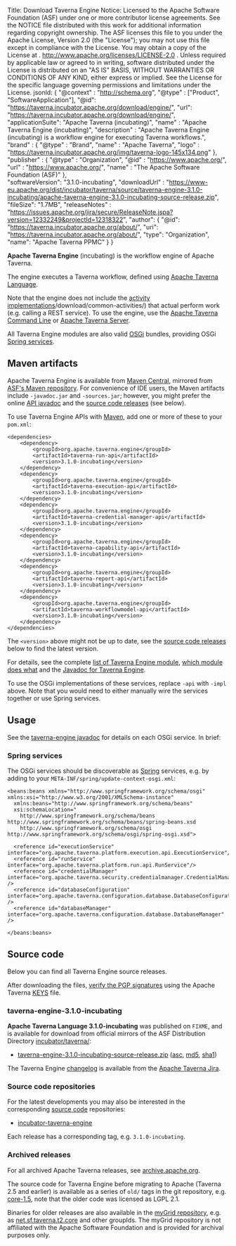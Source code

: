 Title:     Download Taverna Engine
Notice:    Licensed to the Apache Software Foundation (ASF) under one
           or more contributor license agreements.  See the NOTICE file
           distributed with this work for additional information
           regarding copyright ownership.  The ASF licenses this file
           to you under the Apache License, Version 2.0 (the
           "License"); you may not use this file except in compliance
           with the License.  You may obtain a copy of the License at
           .
             http://www.apache.org/licenses/LICENSE-2.0
           .
           Unless required by applicable law or agreed to in writing,
           software distributed under the License is distributed on an
           "AS IS" BASIS, WITHOUT WARRANTIES OR CONDITIONS OF ANY
           KIND, either express or implied.  See the License for the
           specific language governing permissions and limitations
           under the License.
jsonld: {
    "@context" : "http://schema.org",
    "@type" : ["Product", "SoftwareApplication"],
    "@id": "https://taverna.incubator.apache.org/download/engine/",
    "url": "https://taverna.incubator.apache.org/download/engine/",
    "applicationSuite": "Apache Taverna (incubating)",
    "name" : "Apache Taverna Engine (incubating)",
    "description" : "Apache Taverna Engine (incubating) is a workflow engine for executing Taverna workflows.",
    "brand" : {
      "@type" : "Brand",
      "name" : "Apache Taverna",
      "logo" : "https://taverna.incubator.apache.org/img/taverna-logo-145x134.png"
    },
    "publisher" : { "@type" : "Organization",
                    "@id" : "https://www.apache.org/",
                   "url" : "https://www.apache.org/",
                    "name" : "The Apache Software Foundation (ASF)" },    
    "softwareVersion": "3.1.0-incubating",
    "downloadUrl" : "https://www-eu.apache.org/dist/incubator/taverna/source/taverna-engine-3.1.0-incubating/apache-taverna-engine-3.1.0-incubating-source-release.zip",
    "fileSize": "1.7MB",
    "releaseNotes" : "https://issues.apache.org/jira/secure/ReleaseNote.jspa?version=12332249&projectId=12318322",
    "author": { "@id": "https://taverna.incubator.apache.org/about/",
                 "uri": "https://taverna.incubator.apache.org/about/",
                 "type": "Organization",
                 "name": "Apache Taverna PPMC" }
  }  



**Apache Taverna Engine** (incubating) is the workflow engine of
Apache Taverna.

The engine executes a Taverna workflow, defined using
[Apache Taverna Language](/download/language/).

Note that the engine does not include the
[activity implementations]()/download/common-activities/)
that actual perform work (e.g. calling a REST service). To
use the engine, use the
[Apache Taverna Command Line](/download/command-line/)
or [Apache Taverna Server](/download/server/).

All Taverna Engine modules are also valid [OSGi](http://www.osgi.org/) bundles,
providing OSGi [Spring services](#spring-services).


## Maven artifacts

Apache Taverna Engine is available from
[Maven Central](https://repo1.maven.org/maven2/org/apache/taverna/engine/),
mirrored from
[ASF's Maven repository](https://repository.apache.org/content/repositories/releases/org/apache/taverna/engine/).
For convenience of IDE users, the Maven artifacts include `-javadoc.jar` and
`-sources.jar`; however, you might prefer the
online [API javadoc](/javadoc/taverna-engine/)
and the [source code releases](#source-code) (see below).


To use Taverna Engine APIs with [Maven](https://maven.apache.org/), add
one or more of these to your `pom.xml`:

    <dependencies>
        <dependency>
            <groupId>org.apache.taverna.engine</groupId>
            <artifactId>taverna-run-api</artifactId>
            <version>3.1.0-incubating</version>
        </dependency>
        <dependency>
            <groupId>org.apache.taverna.engine</groupId>
            <artifactId>taverna-execution-api</artifactId>
            <version>3.1.0-incubating</version>
        </dependency>
        <dependency>
            <groupId>org.apache.taverna.engine</groupId>
            <artifactId>taverna-credential-manager-api</artifactId>
            <version>3.1.0-incubating</version>
        </dependency>
        <dependency>
            <groupId>org.apache.taverna.engine</groupId>
            <artifactId>taverna-capability-api</artifactId>
            <version>3.1.0-incubating</version>
        </dependency>
        <dependency>
            <groupId>org.apache.taverna.engine</groupId>
            <artifactId>taverna-report-api</artifactId>
            <version>3.1.0-incubating</version>
        </dependency>
        <dependency>
            <groupId>org.apache.taverna.engine</groupId>
            <artifactId>taverna-workflowmodel-api</artifactId>
            <version>3.1.0-incubating</version>
        </dependency>
    </dependencies>

The `<version>` above might not be up to date,
see the [source code releases](#source-code) below to find the latest version.

For details, see the complete
[list of Taverna Engine module](https://github.com/apache/incubator-taverna-engine/#modules),
[which module does what](https://github.com/apache/incubator-taverna-engine/#which-module-does-what)
and the [Javadoc for Taverna Engine](/javadoc/taverna-engine/).

To use the OSGi implementations of these services, replace `-api` with `-impl` above.
Note that you would need to either manually wire the services together or use
Spring services.



## Usage

See the [taverna-engine javadoc](/javadoc/taverna-engine/)
for details on each OSGi service. In brief:

### Spring services

The OSGi services should be
discoverable as [Spring](https://spring.io/) services,
e.g. by adding to
your `META-INF/spring/update-context-osgi.xml`:

    <beans:beans xmlns="http://www.springframework.org/schema/osgi" xmlns:xsi="http://www.w3.org/2001/XMLSchema-instance"
      xmlns:beans="http://www.springframework.org/schema/beans"
      xsi:schemaLocation="
        http://www.springframework.org/schema/beans http://www.springframework.org/schema/beans/spring-beans.xsd
        http://www.springframework.org/schema/osgi http://www.springframework.org/schema/osgi/spring-osgi.xsd">

      <reference id="executionService" interface="org.apache.taverna.platform.execution.api.ExecutionService"/>
      <reference id="runService" interface="org.apache.taverna.platform.run.api.RunService"/>
      <reference id="credentialManager" interface="org.apache.taverna.security.credentialmanager.CredentialManager" />
      <reference id="databaseConfiguration" interface="org.apache.taverna.configuration.database.DatabaseConfiguration" />
      <reference id="databaseManager" interface="org.apache.taverna.configuration.database.DatabaseManager" />

    </beans:beans>


## Source code

Below you can find all Taverna Engine source releases.

After downloading the files,
[verify the PGP signatures](http://www.apache.org/info/verification.html)
using the Apache Taverna [KEYS](https://www.apache.org/dist/incubator/taverna/KEYS)
file.

### taverna-engine-3.1.0-incubating

**Apache Taverna Language 3.1.0-incubating** was published on `FIXME`, and is available for download
from official mirrors of the
ASF Distribution Directory [incubator/taverna/](https://www.apache.org/dyn/closer.cgi/incubator/taverna/):

* [taverna-engine-3.1.0-incubating-source-release.zip](https://www.apache.org/dyn/closer.cgi/incubator/taverna/source/taverna-engine-3.1.0-incubating/apache-taverna-engine-3.1.0-incubating-source-release.zip)
  ([asc](https://www.apache.org/dist/incubator/taverna/source/taverna-engine-3.1.0-incubating/apache-taverna-engine-3.1.0-incubating-source-release.zip.asc),
  [md5](https://www.apache.org/dist/incubator/taverna/source/taverna-engine-3.1.0-incubating/apache-taverna-engine-3.1.0-incubating-source-release.zip.md5),
  [sha1](https://www.apache.org/dist/incubator/taverna/source/taverna-engine-3.1.0-incubating/apache-taverna-engine-3.1.0-incubating-source-release.zip))

The Taverna Engine [changelog](https://issues.apache.org/jira/secure/ReleaseNote.jspa?version=12332249&projectId=12318322)
is available from the [Apache Taverna Jira](https://issues.apache.org/jira/browse/TAVERNA/component/12326810).


### Source code repositories

For the latest developments you may also be interested in the corresponding
[source code](/download/code/) repositories:

* [incubator-taverna-engine](https://github.com/apache/incubator-taverna-engine)

Each release has a corresponding tag, e.g. `3.1.0-incubating`.

### Archived releases

For all archived Apache Taverna releases, see
[archive.apache.org](https://archive.apache.org/dist/incubator/taverna/).

The source code for Taverna Engine before migrating to Apache
(Taverna 2.5 and earlier) is available
as a series of `old/` tags in the git repository, e.g.
[core-1.5](https://github.com/apache/incubator-taverna-engine/tree/old/core-1.5),
note that the older code was licensed as LGPL 2.1.

Binaries for older releases are also available in the
[myGrid repository](/download/maven/#pre-apache-releases-and-snapshots),
e.g. as [net.sf.taverna.t2.core](http://www.mygrid.org.uk/maven/repository/net/sf/taverna/t2/core/)
and other groupIds. The myGrid repository is not affiliated with the
Apache Software Foundation and is provided for archival purposes only.
